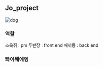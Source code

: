 ## Jo_project 

![dog](https://user-images.githubusercontent.com/128674908/236773259-2ed99ef4-7bd9-41e9-b44c-1be66e57adcf.jpg)

### 역할
조욱쥐 : pm
두반장 : front end
매끼동 : back end


### 뽜이퉤에엥

